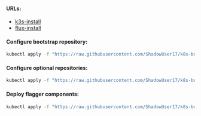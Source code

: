 #### URLs:
- [k3s-install](https://github.com/ShadowUser17/BasicInstalls/blob/master/kubernetes/k3s-cluster-install.md)
- [flux-install](https://github.com/ShadowUser17/BasicInstalls/blob/master/fluxcd/README.md)

#### Configure bootstrap repository:
```bash
kubectl apply -f "https://raw.githubusercontent.com/ShadowUser17/k8s-bootstrap/master/flux/k8s-bootstrap.yaml"
```

#### Configure optional repositories:
```bash
kubectl apply -f "https://raw.githubusercontent.com/ShadowUser17/k8s-bootstrap/master/flux/docker-templates.yaml"
```

#### Deploy flagger components:
```bash
kubectl apply -f "https://raw.githubusercontent.com/ShadowUser17/k8s-bootstrap/master/flux/flagger-kubernetes.yaml"
```
